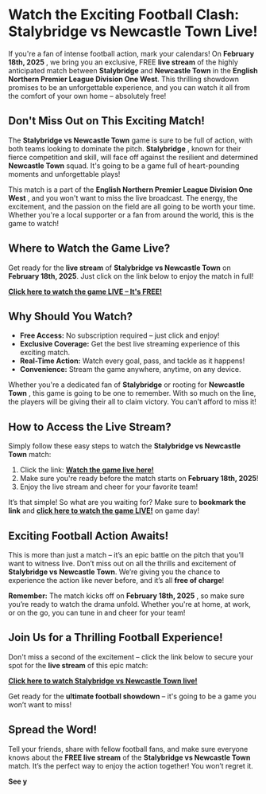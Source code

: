 # Watch the Exciting Football Clash: Stalybridge vs Newcastle Town Live!

If you're a fan of intense football action, mark your calendars! On **February 18th, 2025** , we bring you an exclusive, FREE **live stream** of the highly anticipated match between **Stalybridge** and **Newcastle Town** in the **English Northern Premier League Division One West**. This thrilling showdown promises to be an unforgettable experience, and you can watch it all from the comfort of your own home – absolutely free!

## Don't Miss Out on This Exciting Match!

The **Stalybridge vs Newcastle Town** game is sure to be full of action, with both teams looking to dominate the pitch. **Stalybridge** , known for their fierce competition and skill, will face off against the resilient and determined **Newcastle Town** squad. It's going to be a game full of heart-pounding moments and unforgettable plays!

This match is a part of the **English Northern Premier League Division One West** , and you won't want to miss the live broadcast. The energy, the excitement, and the passion on the field are all going to be worth your time. Whether you're a local supporter or a fan from around the world, this is the game to watch!

## Where to Watch the Game Live?

Get ready for the **live stream** of **Stalybridge vs Newcastle Town** on **February 18th, 2025**. Just click on the link below to enjoy the match in full!

[**Click here to watch the game LIVE – It's FREE!**](https://tinyurl.com/livestreamfreeo?st=Stalybridge+vs+Newcastle+Town&si=gh)

## Why Should You Watch?

- **Free Access:** No subscription required – just click and enjoy!
- **Exclusive Coverage:** Get the best live streaming experience of this exciting match.
- **Real-Time Action:** Watch every goal, pass, and tackle as it happens!
- **Convenience:** Stream the game anywhere, anytime, on any device.

Whether you're a dedicated fan of **Stalybridge** or rooting for **Newcastle Town** , this game is going to be one to remember. With so much on the line, the players will be giving their all to claim victory. You can’t afford to miss it!

## How to Access the Live Stream?

Simply follow these easy steps to watch the **Stalybridge vs Newcastle Town** match:

1. Click the link: [**Watch the game live here!**](https://tinyurl.com/livestreamfreeo?st=Stalybridge+vs+Newcastle+Town&si=gh)
2. Make sure you're ready before the match starts on **February 18th, 2025**!
3. Enjoy the live stream and cheer for your favorite team!

It’s that simple! So what are you waiting for? Make sure to **bookmark the link** and [**click here to watch the game LIVE!**](https://tinyurl.com/livestreamfreeo?st=Stalybridge+vs+Newcastle+Town&si=gh) on game day!

## Exciting Football Action Awaits!

This is more than just a match – it’s an epic battle on the pitch that you’ll want to witness live. Don’t miss out on all the thrills and excitement of **Stalybridge vs Newcastle Town**. We’re giving you the chance to experience the action like never before, and it’s all **free of charge**!

**Remember:** The match kicks off on **February 18th, 2025** , so make sure you’re ready to watch the drama unfold. Whether you're at home, at work, or on the go, you can tune in and cheer for your team!

## Join Us for a Thrilling Football Experience!

Don't miss a second of the excitement – click the link below to secure your spot for the **live stream** of this epic match:

[**Click here to watch Stalybridge vs Newcastle Town live!**](https://tinyurl.com/livestreamfreeo?st=Stalybridge+vs+Newcastle+Town&si=gh)

Get ready for the **ultimate football showdown** – it's going to be a game you won’t want to miss!

## Spread the Word!

Tell your friends, share with fellow football fans, and make sure everyone knows about the **FREE live stream** of the **Stalybridge vs Newcastle Town** match. It’s the perfect way to enjoy the action together! You won’t regret it.

**See y**
